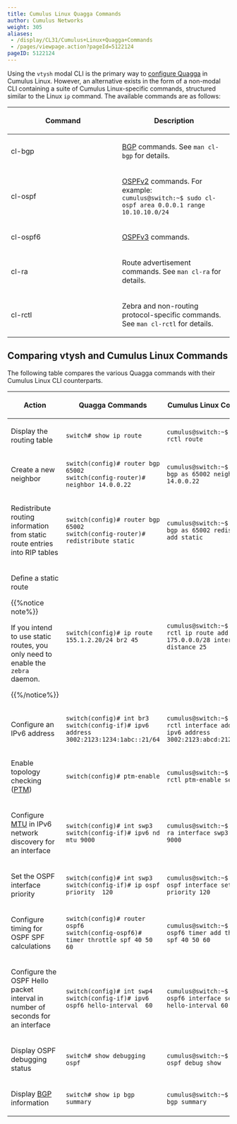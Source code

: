 ```yaml
---
title: Cumulus Linux Quagga Commands
author: Cumulus Networks
weight: 305
aliases:
 - /display/CL31/Cumulus+Linux+Quagga+Commands
 - /pages/viewpage.action?pageId=5122124
pageID: 5122124
---
```

Using the `vtysh` modal CLI is the primary way to [configure
Quagga](/cumulus-linux-31/Layer-3-Features/Configuring-Quagga/)
in Cumulus Linux. However, an alternative exists in the form of a
non-modal CLI containing a suite of Cumulus Linux-specific commands,
structured similar to the Linux `ip` command. The available commands are
as follows:

<table>
<colgroup>
<col style="width: 50%" />
<col style="width: 50%" />
</colgroup>
<thead>
<tr class="header">
<th><p>Command</p></th>
<th><p>Description</p></th>
</tr>
</thead>
<tbody>
<tr class="odd">
<td><p>cl-bgp</p></td>
<td><p><a href="/cumulus-linux-31/Layer-3-Features/Border-Gateway-Protocol-BGP">BGP</a> commands. See <code>man cl-bgp</code> for details.</p></td>
</tr>
<tr class="even">
<td><p>cl-ospf</p></td>
<td><p><a href="/cumulus-linux-31/Layer-3-Features/Open-Shortest-Path-First-OSPF-Protocol/">OSPFv2</a> commands. For example:<br />
<code>cumulus@switch:~$ sudo cl-ospf area 0.0.0.1 range 10.10.10.0/24</code></p></td>
</tr>
<tr class="odd">
<td><p>cl-ospf6</p></td>
<td><p><a href="/cumulus-linux-31/Layer-3-Features/Open-Shortest-Path-First-v3-OSPFv3-Protocol">OSPFv3</a> commands.</p></td>
</tr>
<tr class="even">
<td><p>cl-ra</p></td>
<td><p>Route advertisement commands. See <code>man cl-ra</code> for details.</p></td>
</tr>
<tr class="odd">
<td><p>cl-rctl</p></td>
<td><p>Zebra and non-routing protocol-specific commands. See <code>man cl-rctl</code> for details.</p></td>
</tr>
</tbody>
</table>

## Comparing vtysh and Cumulus Linux Commands</span>

The following table compares the various Quagga commands with their
Cumulus Linux CLI counterparts.

<table>
<colgroup>
<col style="width: 33%" />
<col style="width: 33%" />
<col style="width: 33%" />
</colgroup>
<thead>
<tr class="header">
<th><p>Action</p></th>
<th><p>Quagga Commands</p></th>
<th><p>Cumulus Linux Commands</p></th>
</tr>
</thead>
<tbody>
<tr class="odd">
<td><p>Display the routing table</p></td>
<td><pre><code>switch# show ip route</code></pre></td>
<td><pre><code>cumulus@switch:~$ sudo cl-rctl route</code></pre></td>
</tr>
<tr class="even">
<td><p>Create a new neighbor</p></td>
<td><pre><code>switch(config)# router bgp 65002
switch(config-router)# neighbor 14.0.0.22</code></pre></td>
<td><pre><code>cumulus@switch:~$ sudo cl-bgp as 65002 neighbor add 14.0.0.22</code></pre></td>
</tr>
<tr class="odd">
<td><p>Redistribute routing information from static route entries into RIP tables</p></td>
<td><pre><code>switch(config)# router bgp 65002
switch(config-router)# redistribute static</code></pre></td>
<td><pre><code>cumulus@switch:~$ sudo cl-bgp as 65002 redistribute add static</code></pre></td>
</tr>
<tr class="even">
<td><p>Define a static route</p>
<p>{{%notice note%}}</p>
<p>If you intend to use static routes, you only need to enable the <code>zebra</code> daemon.</p>
<p>{{%/notice%}}</p></td>
<td><pre><code>switch(config)# ip route 155.1.2.20/24 br2 45</code></pre></td>
<td><pre><code>cumulus@switch:~$ sudo cl-rctl ip route add 175.0.0.0/28 interface br1 distance 25</code></pre></td>
</tr>
<tr class="odd">
<td><p>Configure an IPv6 address</p></td>
<td><pre><code>switch(config)# int br3
switch(config-if)# ipv6 address  3002:2123:1234:1abc::21/64</code></pre></td>
<td><pre><code>cumulus@switch:~$ sudo cl-rctl interface add swp3 ipv6 address 3002:2123:abcd:2120::41/64</code></pre></td>
</tr>
<tr class="even">
<td><p>Enable topology checking (<a href="/cumulus-linux-31/Layer-1-and-Layer-2-Features/Prescriptive-Topology-Manager-PTM">PTM</a>)</p></td>
<td><pre><code>switch(config)# ptm-enable</code></pre></td>
<td><pre><code>cumulus@switch:~$ sudo cl-rctl ptm-enable set</code></pre></td>
</tr>
<tr class="odd">
<td><p>Configure <a href="/cumulus-linux-31/Configuring-and-Managing-Network-Interfaces/Layer-1-and-Switch-Port-Attributes/#span-id-src-5122107-layer1andswitchportattributes-mtu-class-confluence-anchor-link-span-mtu-span">MTU</a> in IPv6 network discovery for an interface</p></td>
<td><pre><code>switch(config)# int swp3
switch(config-if)# ipv6 nd mtu 9000</code></pre></td>
<td><pre><code>cumulus@switch:~$ sudo cl-ra interface swp3 set mtu 9000</code></pre></td>
</tr>
<tr class="even">
<td><p>Set the OSPF interface priority</p></td>
<td><pre><code>switch(config)# int swp3
switch(config-if)# ip ospf priority  120</code></pre></td>
<td><pre><code>cumulus@switch:~$ sudo cl-ospf interface set swp3 priority 120</code></pre></td>
</tr>
<tr class="odd">
<td><p>Configure timing for OSPF SPF calculations</p></td>
<td><pre><code>switch(config)# router ospf6
switch(config-ospf6)# timer throttle spf 40 50 60</code></pre></td>
<td><pre><code>cumulus@switch:~$ sudo cl-ospf6 timer add throttle spf 40 50 60</code></pre></td>
</tr>
<tr class="even">
<td><p>Configure the OSPF Hello packet interval in number of seconds for an interface</p></td>
<td><pre><code>switch(config)# int swp4
switch(config-if)# ipv6 ospf6 hello-interval  60 </code></pre></td>
<td><pre><code>cumulus@switch:~$ sudo cl-ospf6 interface set swp4 hello-interval 60</code></pre></td>
</tr>
<tr class="odd">
<td><p>Display OSPF debugging status</p></td>
<td><pre><code>switch# show debugging ospf</code></pre></td>
<td><pre><code>cumulus@switch:~$ sudo cl-ospf debug show</code></pre></td>
</tr>
<tr class="even">
<td><p>Display <a href="/cumulus-linux-31/Layer-3-Features/Border-Gateway-Protocol-BGP">BGP</a> information</p></td>
<td><pre><code>switch# show ip bgp summary</code></pre></td>
<td><pre><code>cumulus@switch:~$ sudo cl-bgp summary </code></pre></td>
</tr>
</tbody>
</table>

